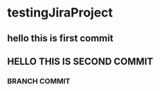 # testingJiraProject
## hello this is first commit

## HELLO THIS IS SECOND COMMIT

### BRANCH COMMIT
